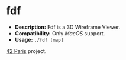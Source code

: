 # fdf

- __Description:__ Fdf is a 3D Wireframe Viewer.
- __Compatibility:__ Only _MacOS_ support.
- __Usage:__ `./fdf [map]`

[42 Paris](https://www.42.fr/) project.
